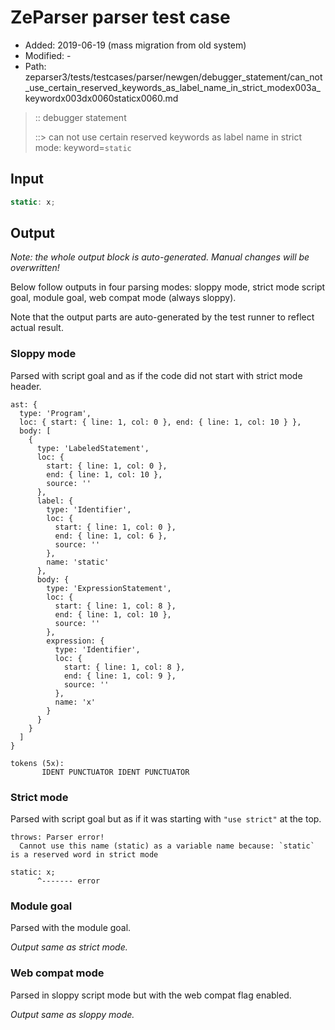 # ZeParser parser test case

- Added: 2019-06-19 (mass migration from old system)
- Modified: -
- Path: zeparser3/tests/testcases/parser/newgen/debugger_statement/can_not_use_certain_reserved_keywords_as_label_name_in_strict_modex003a_keywordx003dx0060staticx0060.md

> :: debugger statement
>
> ::> can not use certain reserved keywords as label name in strict mode: keyword=`static`

## Input

`````js
static: x;
`````

## Output

_Note: the whole output block is auto-generated. Manual changes will be overwritten!_

Below follow outputs in four parsing modes: sloppy mode, strict mode script goal, module goal, web compat mode (always sloppy).

Note that the output parts are auto-generated by the test runner to reflect actual result.

### Sloppy mode

Parsed with script goal and as if the code did not start with strict mode header.

`````
ast: {
  type: 'Program',
  loc: { start: { line: 1, col: 0 }, end: { line: 1, col: 10 } },
  body: [
    {
      type: 'LabeledStatement',
      loc: {
        start: { line: 1, col: 0 },
        end: { line: 1, col: 10 },
        source: ''
      },
      label: {
        type: 'Identifier',
        loc: {
          start: { line: 1, col: 0 },
          end: { line: 1, col: 6 },
          source: ''
        },
        name: 'static'
      },
      body: {
        type: 'ExpressionStatement',
        loc: {
          start: { line: 1, col: 8 },
          end: { line: 1, col: 10 },
          source: ''
        },
        expression: {
          type: 'Identifier',
          loc: {
            start: { line: 1, col: 8 },
            end: { line: 1, col: 9 },
            source: ''
          },
          name: 'x'
        }
      }
    }
  ]
}

tokens (5x):
       IDENT PUNCTUATOR IDENT PUNCTUATOR
`````

### Strict mode

Parsed with script goal but as if it was starting with `"use strict"` at the top.

`````
throws: Parser error!
  Cannot use this name (static) as a variable name because: `static` is a reserved word in strict mode

static: x;
      ^------- error
`````


### Module goal

Parsed with the module goal.

_Output same as strict mode._

### Web compat mode

Parsed in sloppy script mode but with the web compat flag enabled.

_Output same as sloppy mode._
